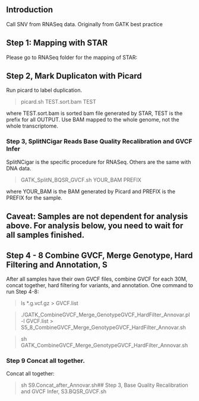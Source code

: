 ## Introduction

Call SNV from RNASeq data. Originally from GATK best practice

## Step 1: Mapping with STAR

Please go to RNASeq folder for the mapping of STAR:

## Step 2, Mark Duplicaton with Picard

Run picard to label duplication.

> picard.sh TEST.sort.bam TEST

where TEST.sort.bam is sorted bam file generated by STAR, TEST is the prefix for all OUTPUT. Use BAM mapped to the whole genome, not the whole transcriptome.

### Step 3, SplitNCigar Reads Base Quality Recalibration and GVCF Infer

SplitNCigar is the specific procedure for RNASeq. Others are the same with DNA data.

> GATK_SplitN_BQSR_GVCF.sh YOUR_BAM PREFIX

where YOUR_BAM is the BAM generated by Picard and PREFIX is the PREFIX for the sample. 

## Caveat: Samples are not dependent for analysis above. For analysis below, you need to wait for all samples finished.

## Step 4 - 8 Combine GVCF, Merge Genotype, Hard Filtering and Annotation, S

After all samples have their own GVCF files, combine GVCF for each 30M, concat together, hard filtering for variants, and annotation. One command to run Step 4-8:

> ls *.g.vcf.gz > GVCF.list

> ./GATK_CombineGVCF_Merge_GenotypeGVCF_HardFilter_Annovar.pl -l GVCF.list > S5_8_CombineGVCF_Merge_GenotypeGVCF_HardFilter_Annovar.sh

> sh GATK_CombineGVCF_Merge_GenotypeGVCF_HardFilter_Annovar.sh

### Step 9 Concat all together.

Concat all together: 
> sh S9.Concat_after_Annovar.sh## Step 3, Base Quality Recalibration and GVCF Infer, S3.BQSR_GVCF.sh
